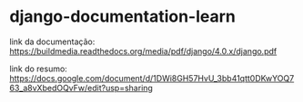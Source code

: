 # django-documentation-learn


link da documentação: https://buildmedia.readthedocs.org/media/pdf/django/4.0.x/django.pdf

link do resumo: https://docs.google.com/document/d/1DWi8GH57HvU_3bb41qtt0DKwYOQ763_a8vXbedOQvFw/edit?usp=sharing

